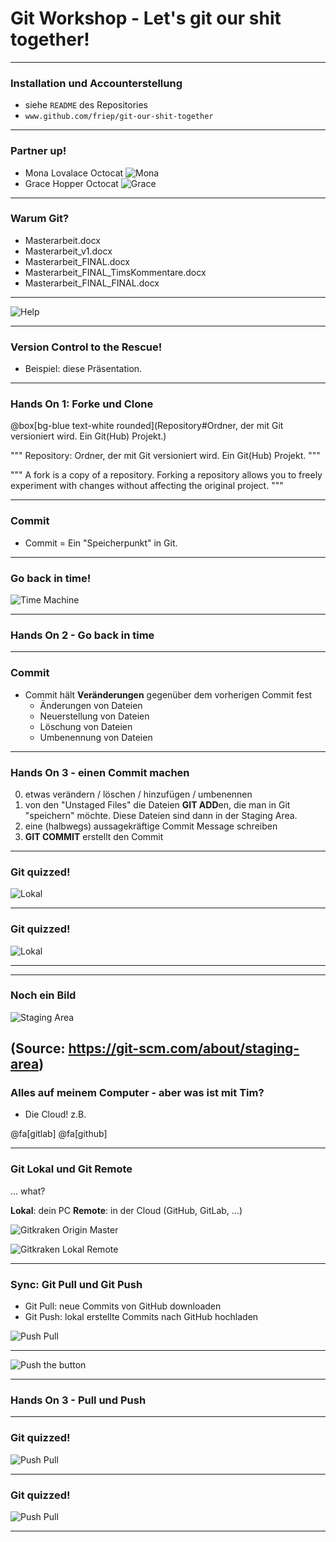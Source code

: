 # Git Workshop - Let's git our shit together!

--- 

### Installation und Accounterstellung
- siehe `README` des Repositories
- `www.github.com/friep/git-our-shit-together`


---

### Partner up!

- Mona Lovalace Octocat
![Mona](images/mona-lovalace.jpg)
- Grace Hopper Octocat
![Grace](images/gracehoppertocat.jpg)

---

### Warum Git?

- Masterarbeit.docx
- Masterarbeit_v1.docx
- Masterarbeit_FINAL.docx
- Masterarbeit_FINAL_TimsKommentare.docx
- Masterarbeit_FINAL_FINAL.docx

---

![Help](https://media.giphy.com/media/phJ6eMRFYI6CQ/giphy.gif)

---

### Version Control to the Rescue!
- Beispiel: diese Präsentation. 

---

### Hands On 1: Forke und Clone

@box[bg-blue text-white rounded](Repository#Ordner, der mit Git versioniert wird. Ein Git(Hub) Projekt.)

"""
Repository: Ordner, der mit Git versioniert wird. Ein Git(Hub) Projekt. 
"""

"""
A fork is a copy of a repository. Forking a repository allows you to freely experiment with changes without affecting the original project.
"""

---


### Commit
- Commit = Ein "Speicherpunkt" in Git. 

--- 

### Go back in time! 

![Time Machine](https://media.giphy.com/media/Vqvr9BGv1vhDi/giphy.gif)

---
### Hands On 2 - Go back in time 

---

### Commit
- Commit hält **Veränderungen** gegenüber dem vorherigen Commit fest
    - Änderungen von Dateien
    - Neuerstellung von Dateien
    - Löschung von Dateien
    - Umbenennung von Dateien

---

### Hands On 3 - einen Commit machen 

0. etwas verändern / löschen / hinzufügen / umbenennen
1. von den "Unstaged Files" die Dateien **GIT ADD**en, die man in Git "speichern" möchte. Diese Dateien sind dann in der Staging Area. 
2. eine (halbwegs) aussagekräftige Commit Message schreiben
3. **GIT COMMIT** erstellt den Commit 

---

### Git quizzed!

![Lokal](images/git_workflow_lokal_without_solution.png)

---

### Git quizzed!


![Lokal](images/git_workflow_lokal_with_solution.png)

--- 

--- 

### Noch ein Bild
![Staging Area](images/staging.png)

(Source: https://git-scm.com/about/staging-area)
---

### Alles auf meinem Computer - aber was ist mit Tim?

- Die Cloud! z.B.

@fa[gitlab]
@fa[github]

---

### Git Lokal und Git Remote 

... what? 

**Lokal**: dein PC
**Remote**: in der Cloud (GitHub, GitLab, ...)

![Gitkraken Origin Master](images/gitkraken_origin_lokal.png)

![Gitkraken Lokal Remote](images/gikraken_remote_lokal.png)

---


### Sync: Git Pull und Git Push

- Git Pull: neue Commits von GitHub downloaden
- Git Push: lokal erstellte Commits nach GitHub hochladen

![Push Pull](images/push_pull.png)

---

![Push the button](https://media.giphy.com/media/139lMwJ9ow7bKE/giphy.gif)

--- 


### Hands On 3 - Pull und Push


---

### Git quizzed!

![Push Pull](images/git_workflow_with_github_without_solution.png)

--- 


### Git quizzed!

![Push Pull](images/git_workflow_with_github_with_solution.png)

---